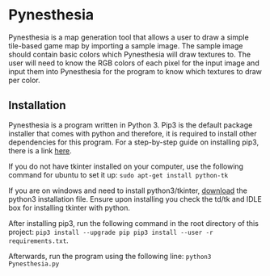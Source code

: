# Pynesthesia

Pynesthesia is a map generation tool that allows a user to draw a simple tile-based game map by importing a sample image.  The sample image should contain basic colors which Pynesthesia will draw textures to.  The user will need to know the RGB colors of each pixel for the input image and input them into Pynesthesia for the program to know which textures to draw per color.

## Installation

Pynesthesia is a program written in Python 3.  Pip3 is the default package installer that comes with python and therefore, it is required to install other dependencies for this program.  For a step-by-step guide on installing pip3, there is a link [here](https://pip.pypa.io/en/stable/installing/).

If you do not have tkinter installed on your computer, use the following command for ubuntu to set it up:
`sudo apt-get install python-tk`

If you are on windows and need to install python3/tkinter, [download](https://www.python.org/downloads/windows/) the python3 installation file.  Ensure upon installing you check the td/tk and IDLE box for installing tkinter with python.

After installing pip3, run the following command in the root directory of this project:
`pip3 install --upgrade pip
pip3 install --user -r requirements.txt`.

Afterwards, run the program using the following line:
`python3 Pynesthesia.py`
